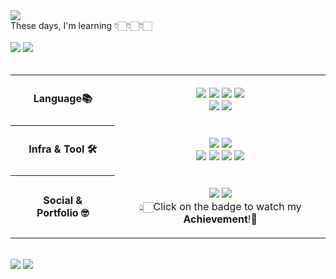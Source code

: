 <div align="left">
    <a href="https://git.io/typing-svg">
        <img src="https://readme-typing-svg.demolab.com?font=Margarine&size=30&duration=4000&pause=1500&color=91ACFFFF&random=false&width=300&lines=Hi%2C+I'm+Joowon+Lee+=)"/>
    </a>
</div>

<div align="left">
    These days, I'm learning 👇🏻👇🏻👇🏻<br/><br/>
    <img src="https://img.shields.io/badge/Docker-2496ED.svg?&style=flat-square&logo=docker&logoColor=white">
    <img src="https://img.shields.io/badge/Linux-FCC624?style=flat-square&logo=Linux&logoColor=black">
    <br><br>
    <table style="width: 100%; border-collapse: collapse;">
        <tr>
            <th style="text-align: center; padding: 20px;"><b>Language📚</b></th>
            <td style="text-align: center; padding: 20px;">
                <img src="https://img.shields.io/badge/Java-007396?style=flat-square&logo=OpenJDK&logoColor=white">
                <img src="https://img.shields.io/badge/SpringBoot-6DB33F?style=flat-square&logo=springboot&logoColor=white">
                <img src="https://img.shields.io/badge/MySQL-4479A1?style=flat-square&logo=mysql&logoColor=white">
                <img src="https://img.shields.io/badge/Oracle-F80000?style=flat-square&logo=oracle&logoColor=white"><br>
                <img src="https://img.shields.io/badge/JavaScript-F7DF1E?style=flat-square&logo=javascript&logoColor=black">
                <img src="https://img.shields.io/badge/React-61DAFB?style=flat-square&logo=react&logoColor=black">
            </td>
        </tr>
        <tr>
            <th style="text-align: center; padding: 20px;"><b>Infra & Tool 🛠️</b></th>
            <td style="text-align: center; padding: 20px;">
                <img src="https://img.shields.io/badge/Ubuntu-E95420?style=flat-square&logo=Ubuntu&logoColor=white">
                <img src="https://img.shields.io/badge/Elastic%20Stack-005571.svg?&style=flat-square&logo=elasticstack&logoColor=white"><br>
                <img src="https://img.shields.io/badge/Visual%20Studio%20Code-007ACC.svg?style=flat-square&logo=Visual%20Studio%20Code&logoColor=white">
                <img src="https://img.shields.io/badge/IntelliJ%20IDEA-FF4154?style=flat-square&logo=intellijidea&logoColor=white">
                <img src="https://img.shields.io/badge/DBeaver-382923?style=flat-square&logo=DBeaver&logoColor=FFFFFF">
                <img src="https://img.shields.io/badge/Git-F05032?style=flat-square&logo=git&logoColor=white">
            </td>
        </tr>
        <tr>
            <th style="text-align: center; padding: 20px;"><b>Social & Portfolio 🤓</b></th>
            <td style="text-align: center; padding: 20px;">
                <a href="https://2oo1s.tistory.com/"><img src="https://img.shields.io/badge/Tistory-FE642E?style=flat-square&logo=Tistory&logoColor=white"/></a>
                <a href="https://github.com/2oo1s/2oo1s-Archive"><img src="https://img.shields.io/badge/Portfolio-777BB4?style=flat-square&logo=starship&logoColor=white"/></a><br>
                👆🏻Click on the badge to watch my <b>Achievement</b>!🌟
            </td>
        </tr>
    </table>
</div>

<br>

<div align="left">
    <a href="https://solved.ac/helloitsme"><img src="http://mazassumnida.wtf/api/v2/generate_badge?boj=helloitsme"/></a>
    <a href="https://github.com/2oo1s"><img src="https://github-readme-stats.vercel.app/api/top-langs/?username=2oo1s&layout=compact&theme=onedark&langs_count=6&hide_border=true&hide=typescript,jupyter%20notebook,python"/></a>
</div>
